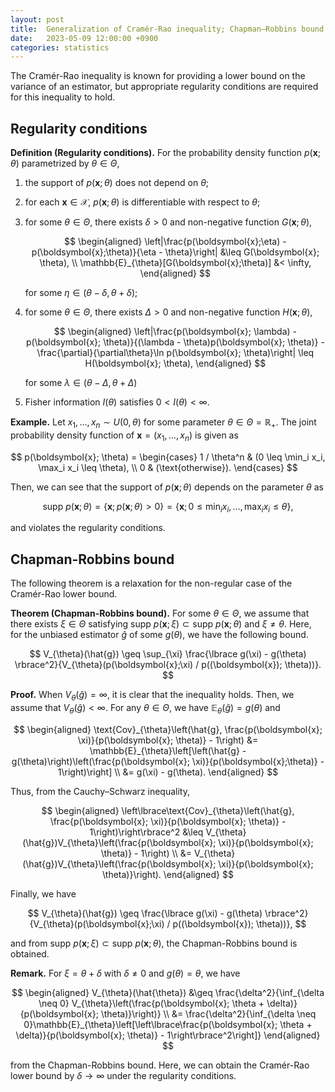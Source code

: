 ```yaml
---
layout: post
title:  Generalization of Cramér-Rao inequality; Chapman–Robbins bound
date:   2023-05-09 12:00:00 +0900
categories: statistics
---
```

<script async src="https://cdn.jsdelivr.net/npm/mathjax@3/es5/tex-chtml.js" id="MathJax-script"></script>
<link rel="stylesheet" href="https://cdn.jsdelivr.net/npm/katex@0.11.1/dist/katex.min.css" integrity="sha384-zB1R0rpPzHqg7Kpt0Aljp8JPLqbXI3bhnPWROx27a9N0Ll6ZP/+DiW/UqRcLbRjq" crossorigin="anonymous">
<script defer src="https://cdn.jsdelivr.net/npm/katex@0.11.1/dist/katex.min.js" integrity="sha384-y23I5Q6l+B6vatafAwxRu/0oK/79VlbSz7Q9aiSZUvyWYIYsd+qj+o24G5ZU2zJz" crossorigin="anonymous"></script>
<!-- Automatically render math in text elements -->
<script defer src="https://cdn.jsdelivr.net/npm/katex@0.11.1/dist/contrib/auto-render.min.js" integrity="sha384-kWPLUVMOks5AQFrykwIup5lo0m3iMkkHrD0uJ4H5cjeGihAutqP0yW0J6dpFiVkI" crossorigin="anonymous"></script>
<script>
document.addEventListener("DOMContentLoaded", function() {
  renderMathInElement(document.body, {
    delimiters: [
      {left: "$$", right: "$$", display: true},
      {left: "$", right: "$", display: false},
    ]
  });
});
</script>

The Cramér-Rao inequality is known for providing a lower bound on the variance of an estimator, but appropriate regularity conditions are required for this inequality to hold.

## Regularity conditions

**Definition (Regularity conditions).**
For the probability density function $p(\boldsymbol{x}; \theta)$ parametrized by $\theta \in \Theta$,

1. the support of $p(\boldsymbol{x}; \theta)$ does not depend on $\theta$;
2. for each $\boldsymbol{x}\in\mathcal{X}$, $p(\bm{x};\theta)$ is differentiable with respect to $\theta$;
3. for some $\theta \in \Theta$, there exists $\delta > 0$ and non-negative function $G(\boldsymbol{x}; \theta)$,
    
    $$
    \begin{aligned}
    \left|\frac{p(\boldsymbol{x};\eta) - p(\boldsymbol{x};\theta)}{\eta - \theta}\right| &\leq G(\boldsymbol{x}; \theta), \\
    \mathbb{E}_{\theta}[G(\boldsymbol{x};\theta)] &< \infty,
    \end{aligned}
    $$

    for some $\eta \in (\theta - \delta, \theta + \delta)$;
    
4. for some $\theta \in \Theta$, there exists $\Delta > 0$ and non-negative function $H(\boldsymbol{x}; \theta)$, 

    $$
    \begin{aligned}
    \left|\frac{p(\boldsymbol{x}; \lambda) - p(\boldsymbol{x}; \theta)}{(\lambda - \theta)p(\boldsymbol{x}; \theta)} - \frac{\partial}{\partial\theta}\ln p(\boldsymbol{x}; \theta)\right| \leq H(\boldsymbol{x}; \theta),
    \end{aligned}
    $$

    for some $\lambda \in (\theta - \Delta, \theta + \Delta)$

5. Fisher information $I(\theta)$ satisfies $0 < I(\theta) < \infty$. 

**Example.** Let $x_1,\dots,x_n \sim U(0, \theta)$ for some parameter $\theta \in \Theta = \mathbb{R}_+$. The joint probability density function of $\boldsymbol{x} = (x_1,\dots,x_n)$ is given as

$$
p(\boldsymbol{x}; \theta) = \begin{cases}
1 / \theta^n & (0 \leq \min_i x_i, \max_i x_i \leq \theta), \\
0 & (\text{otherwise}).
\end{cases}
$$

Then, we can see that the support of $p(\boldsymbol{x}; \theta)$ depends on the parameter $\theta$ as

$$\text{supp}\ p(\boldsymbol{x};\theta) = \lbrace\boldsymbol{x}; p(\boldsymbol{x};\theta) > 0\rbrace = \lbrace \boldsymbol{x}; 0 \leq \min_i x_i,\dots,\max_i x_i \leq \theta \rbrace,$$

and violates the regularity conditions.

## Chapman-Robbins bound

The following theorem is a relaxation for the non-regular case of the Cramér-Rao lower bound.

**Theorem (Chapman-Robbins bound).**
For some $\theta \in \Theta$, we assume that there exists $\xi \in \Theta$ satisfying $\text{supp}\ p(\boldsymbol{x}; \xi)\subset \text{supp}\ p(\boldsymbol{x}; \theta)$ and $\xi \neq \theta$. Here, for the unbiased estimator $\hat{g}$ of some $g(\theta)$, we have the following bound.

$$
V_{\theta}(\hat{g}) \geq \sup_{\xi} \frac{\lbrace g(\xi) - g(\theta) \rbrace^2}{V_{\theta}(p(\boldsymbol{x};\xi) / p((\boldsymbol{x}); \theta))}.
$$

**Proof.**
When $V_{\theta}(\hat{g}) = \infty$, it is clear that the inequality holds.
Then, we assume that $V_{\theta}(\hat{g}) < \infty$.
For any $\theta \in \Theta$, we have $\mathbb{E}_{\theta}(\hat{g}) = g(\theta)$ and

$$
\begin{aligned}
\text{Cov}_{\theta}\left(\hat{g}, \frac{p(\boldsymbol{x}; \xi)}{p(\boldsymbol{x}; \theta)} - 1\right) &= \mathbb{E}_{\theta}\left[\left(\hat{g} - g(\theta)\right)\left(\frac{p(\boldsymbol{x}; \xi)}{p(\boldsymbol{x};\theta)} - 1\right)\right] \\
&= g(\xi) - g(\theta).
\end{aligned}
$$

Thus, from the Cauchy–Schwarz inequality,

$$
\begin{aligned}
\left\lbrace\text{Cov}_{\theta}\left(\hat{g}, \frac{p(\boldsymbol{x}; \xi)}{p(\boldsymbol{x}; \theta)} - 1\right)\right\rbrace^2 &\leq V_{\theta}(\hat{g})V_{\theta}\left(\frac{p(\boldsymbol{x}; \xi)}{p(\boldsymbol{x}; \theta)} - 1\right) \\
&= V_{\theta}(\hat{g})V_{\theta}\left(\frac{p(\boldsymbol{x}; \xi)}{p(\boldsymbol{x}; \theta)}\right).
\end{aligned}
$$

Finally, we have

$$
V_{\theta}(\hat{g}) \geq \frac{\lbrace g(\xi) - g(\theta) \rbrace^2}{V_{\theta}(p(\boldsymbol{x};\xi) / p((\boldsymbol{x}); \theta))},
$$

and from $\text{supp}\ p(\boldsymbol{x}; \xi)\subset \text{supp}\ p(\boldsymbol{x}; \theta)$, the Chapman-Robbins bound is obtained.

**Remark.**
For $\xi = \theta + \delta$ with $\delta \neq 0$ and $g(\theta) = \theta$, we have

$$
\begin{aligned}
V_{\theta}(\hat{\theta}) &\geq \frac{\delta^2}{\inf_{\delta \neq 0} V_{\theta}\left(\frac{p(\boldsymbol{x}; \theta + \delta)}{p(\boldsymbol{x}; \theta)}\right)} \\
&= \frac{\delta^2}{\inf_{\delta \neq 0}\mathbb{E}_{\theta}\left[\left\lbrace\frac{p(\boldsymbol{x}; \theta + \delta)}{p(\boldsymbol{x}; \theta)} - 1\right\rbrace^2\right]}
\end{aligned}
$$

from the Chapman-Robbins bound.
Here, we can obtain the Cramér-Rao lower bound by $\delta \to \infty$ under the regularity conditions.